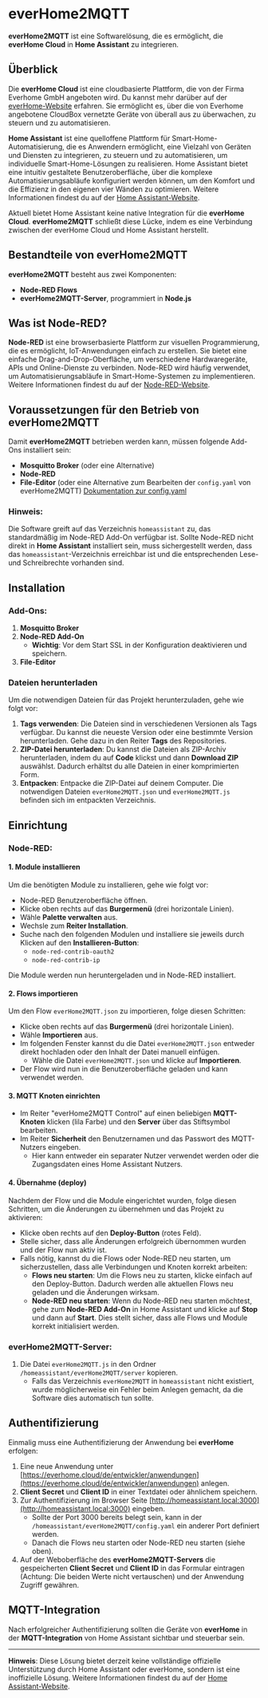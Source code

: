# everHome2MQTT

**everHome2MQTT** ist eine Softwarelösung, die es ermöglicht, die **everHome Cloud** in **Home Assistant** zu integrieren.

## Überblick

Die **everHome Cloud** ist eine cloudbasierte Plattform, die von der Firma Everhome GmbH angeboten wird. Du kannst mehr darüber auf der [everHome-Website](https://everhome.cloud) erfahren. Sie ermöglicht es, über die von Everhome angebotene CloudBox vernetzte Geräte von überall aus zu überwachen, zu steuern und zu automatisieren.

**Home Assistant** ist eine quelloffene Plattform für Smart-Home-Automatisierung, die es Anwendern ermöglicht, eine Vielzahl von Geräten und Diensten zu integrieren, zu steuern und zu automatisieren, um individuelle Smart-Home-Lösungen zu realisieren. Home Assistant bietet eine intuitiv gestaltete Benutzeroberfläche, über die komplexe Automatisierungsabläufe konfiguriert werden können, um den Komfort und die Effizienz in den eigenen vier Wänden zu optimieren. Weitere Informationen findest du auf der [Home Assistant-Website](https://www.home-assistant.io).

Aktuell bietet Home Assistant keine native Integration für die **everHome Cloud**. **everHome2MQTT** schließt diese Lücke, indem es eine Verbindung zwischen der everHome Cloud und Home Assistant herstellt.


## Bestandteile von everHome2MQTT

**everHome2MQTT** besteht aus zwei Komponenten:
- **Node-RED Flows**
- **everHome2MQTT-Server**, programmiert in **Node.js**

## Was ist Node-RED?

**Node-RED** ist eine browserbasierte Plattform zur visuellen Programmierung, die es ermöglicht, IoT-Anwendungen einfach zu erstellen. Sie bietet eine einfache Drag-and-Drop-Oberfläche, um verschiedene Hardwaregeräte, APIs und Online-Dienste zu verbinden. Node-RED wird häufig verwendet, um Automatisierungsabläufe in Smart-Home-Systemen zu implementieren. Weitere Informationen findest du auf der [Node-RED-Website](https://nodered.org).

## Voraussetzungen für den Betrieb von everHome2MQTT

Damit **everHome2MQTT** betrieben werden kann, müssen folgende Add-Ons installiert sein:
- **Mosquitto Broker** (oder eine Alternative)
- **Node-RED**
- **File-Editor** (oder eine Alternative zum Bearbeiten der `config.yaml` von everHome2MQTT) [Dokumentation zur config.yaml](docs\Config.yaml\README.de.md)


### Hinweis:
Die Software greift auf das Verzeichnis `homeassistant` zu, das standardmäßig im Node-RED Add-On verfügbar ist. Sollte Node-RED nicht direkt in **Home Assistant** installiert sein, muss sichergestellt werden, dass das `homeassistant`-Verzeichnis erreichbar ist und die entsprechenden Lese- und Schreibrechte vorhanden sind.

## Installation

### Add-Ons:
1. **Mosquitto Broker**
2. **Node-RED Add-On**
   - **Wichtig**: Vor dem Start SSL in der Konfiguration deaktivieren und speichern.
3. **File-Editor**

### Dateien herunterladen

Um die notwendigen Dateien für das Projekt herunterzuladen, gehe wie folgt vor:

1. **Tags verwenden**: Die Dateien sind in verschiedenen Versionen als Tags verfügbar. Du kannst die neueste Version oder eine bestimmte Version herunterladen. Gehe dazu in den Reiter **Tags** des Repositories.
2. **ZIP-Datei herunterladen**: Du kannst die Dateien als ZIP-Archiv herunterladen, indem du auf **Code** klickst und dann **Download ZIP** auswählst. Dadurch erhältst du alle Dateien in einer komprimierten Form.
3. **Entpacken**: Entpacke die ZIP-Datei auf deinem Computer. Die notwendigen Dateien `everHome2MQTT.json` und `everHome2MQTT.js` befinden sich im entpackten Verzeichnis.

## Einrichtung

### Node-RED: 

#### 1. Module installieren  
Um die benötigten Module zu installieren, gehe wie folgt vor:

- Node-RED Benutzeroberfläche öffnen.
- Klicke oben rechts auf das **Burgermenü** (drei horizontale Linien).
- Wähle **Palette verwalten** aus.
- Wechsle zum **Reiter Installation**.
- Suche nach den folgenden Modulen und installiere sie jeweils durch Klicken auf den **Installieren-Button**:
  - `node-red-contrib-oauth2`
  - `node-red-contrib-ip`

Die Module werden nun heruntergeladen und in Node-RED installiert.

#### 2. Flows importieren  
Um den Flow `everHome2MQTT.json` zu importieren, folge diesen Schritten:

- Klicke oben rechts auf das **Burgermenü** (drei horizontale Linien).
- Wähle **Importieren** aus.
- Im folgenden Fenster kannst du die Datei `everHome2MQTT.json` entweder direkt hochladen oder den Inhalt der Datei manuell einfügen.
  - Wähle die Datei `everHome2MQTT.json` und klicke auf **Importieren**.
- Der Flow wird nun in die Benutzeroberfläche geladen und kann verwendet werden.

#### 3. MQTT Knoten einrichten  
- Im Reiter "everHome2MQTT Control" auf einen beliebigen **MQTT-Knoten** klicken (lila Farbe) und den **Server** über das Stiftsymbol bearbeiten.
- Im Reiter **Sicherheit** den Benutzernamen und das Passwort des MQTT-Nutzers eingeben.
  - Hier kann entweder ein separater Nutzer verwendet werden oder die Zugangsdaten eines Home Assistant Nutzers.

#### 4. Übernahme (deploy)  
Nachdem der Flow und die Module eingerichtet wurden, folge diesen Schritten, um die Änderungen zu übernehmen und das Projekt zu aktivieren:

- Klicke oben rechts auf den **Deploy-Button** (rotes Feld).
- Stelle sicher, dass alle Änderungen erfolgreich übernommen wurden und der Flow nun aktiv ist.
- Falls nötig, kannst du die Flows oder Node-RED neu starten, um sicherzustellen, dass alle Verbindungen und Knoten korrekt arbeiten:
   - **Flows neu starten**: Um die Flows neu zu starten, klicke einfach auf den Deploy-Button. Dadurch werden alle aktuellen Flows neu geladen und die Änderungen wirksam.
   - **Node-RED neu starten**: Wenn du Node-RED neu starten möchtest, gehe zum **Node-RED Add-On** in Home Assistant und klicke auf **Stop** und dann auf **Start**. Dies stellt sicher, dass alle Flows und Module korrekt initialisiert werden.

### everHome2MQTT-Server:
1. Die Datei `everHome2MQTT.js` in den Ordner `/homeassistant/everHome2MQTT/server` kopieren.
   - Falls das Verzeichnis `everHome2MQTT` in `homeassistant` nicht existiert, wurde möglicherweise ein Fehler beim Anlegen gemacht, da die Software dies automatisch tun sollte.

## Authentifizierung

Einmalig muss eine Authentifizierung der Anwendung bei **everHome** erfolgen:
1. Eine neue Anwendung unter [https://everhome.cloud/de/entwickler/anwendungen](https://everhome.cloud/de/entwickler/anwendungen) anlegen.
2. **Client Secret** und **Client ID** in einer Textdatei oder ähnlichem speichern.
3. Zur Authentifizierung im Browser Seite [http://homeassistant.local:3000](http://homeassistant.local:3000) eingeben.
   - Sollte der Port 3000 bereits belegt sein, kann in der `/homeassistant/everHome2MQTT/config.yaml` ein anderer Port definiert werden.
   - Danach die Flows neu starten oder Node-RED neu starten (siehe oben).
4. Auf der Weboberfläche des **everHome2MQTT-Servers** die gespeicherten **Client Secret** und **Client ID** in das Formular eintragen (Achtung: Die beiden Werte nicht vertauschen) und der Anwendung Zugriff gewähren.

## MQTT-Integration

Nach erfolgreicher Authentifizierung sollten die Geräte von **everHome** in der **MQTT-Integration** von Home Assistant sichtbar und steuerbar sein.

---

**Hinweis**: Diese Lösung bietet derzeit keine vollständige offizielle Unterstützung durch Home Assistant oder everHome, sondern ist eine inoffizielle Lösung. Weitere Informationen findest du auf der [Home Assistant-Website](https://www.home-assistant.io).
